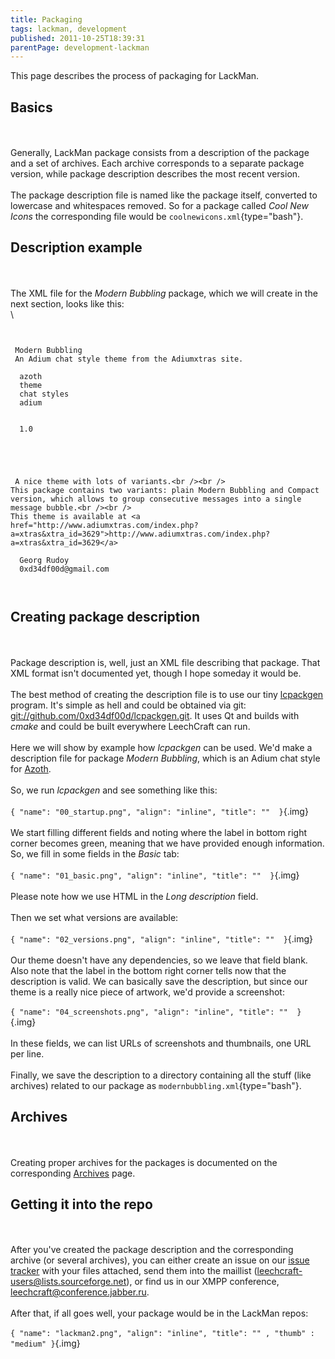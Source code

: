 ```yaml
---
title: Packaging
tags: lackman, development
published: 2011-10-25T18:39:31
parentPage: development-lackman
---
```


This page describes the process of packaging for LackMan.

Basics
------

\
\
Generally, LackMan package consists from a description of the package
and a set of archives. Each archive corresponds to a separate package
version, while package description describes the most recent version.\
\
The package description file is named like the package itself, converted
to lowercase and whitespaces removed. So for a package called *Cool New
Icons* the corresponding file would be `coolnewicons.xml`{type="bash"}.

Description example
-------------------

\
\
The XML file for the *Modern Bubbling* package, which we will create in
the next section, looks like this:\
\

``` {type="xml"}


 Modern Bubbling
 An Adium chat style theme from the Adiumxtras site.
 
  azoth
  theme
  chat styles
  adium
 
 
  1.0
 
 
  
  
 
 A nice theme with lots of variants.<br /><br />
This package contains two variants: plain Modern Bubbling and Compact version, which allows to group consecutive messages into a single message bubble.<br /><br />
This theme is available at <a href="http://www.adiumxtras.com/index.php?a=xtras&xtra_id=3629">http://www.adiumxtras.com/index.php?a=xtras&xtra_id=3629</a>
 
  Georg Rudoy
  0xd34df00d@gmail.com
 
 
```

Creating package description
----------------------------

\
\
Package description is, well, just an XML file describing that package.
That XML format isn't documented yet, though I hope someday it would
be.\
\
The best method of creating the description file is to use our tiny
[lcpackgen](https://github.com/0xd34df00d/lcpackgen/) program. It's
simple as hell and could be obtained via git:
<git://github.com/0xd34df00d/lcpackgen.git>. It uses Qt and builds with
*cmake* and could be built everywhere LeechCraft can run.\
\
Here we will show by example how *lcpackgen* can be used. We'd make a
description file for package *Modern Bubbling*, which is an Adium chat
style for [Azoth](/plugins-azoth).\
\
So, we run *lcpackgen* and see something like this:\
\
`{ "name": "00_startup.png", "align": "inline", "title": ""  }`{.img}\
\
We start filling different fields and noting where the label in bottom
right corner becomes green, meaning that we have provided enough
information. So, we fill in some fields in the *Basic* tab:\
\
`{ "name": "01_basic.png", "align": "inline", "title": ""  }`{.img}\
\
Please note how we use HTML in the *Long description* field.\
\
Then we set what versions are available:\
\
`{ "name": "02_versions.png", "align": "inline", "title": ""  }`{.img}\
\
Our theme doesn't have any dependencies, so we leave that field blank.
Also note that the label in the bottom right corner tells now that the
description is valid. We can basically save the description, but since
our theme is a really nice piece of artwork, we'd provide a screenshot:\
\
`{ "name": "04_screenshots.png", "align": "inline", "title": ""  }`{.img}\
\
In these fields, we can list URLs of screenshots and thumbnails, one URL
per line.\
\
Finally, we save the description to a directory containing all the stuff
(like archives) related to our package as
`modernbubbling.xml`{type="bash"}.

Archives
--------

\
\
Creating proper archives for the packages is documented on the
corresponding [Archives](/development-lackman-archives) page.

Getting it into the repo
------------------------

\
\
After you've created the package description and the corresponding
archive (or several archives), you can either create an issue on our
[issue tracker](http://dev.leechcraft.org) with your files attached,
send them into the maillist (<leechcraft-users@lists.sourceforge.net>),
or find us in our XMPP conference,
[leechcraft@conference.jabber.ru](xmpp:leechcraft@conference.jabber.ru?join).\
\
After that, if all goes well, your package would be in the LackMan
repos:\
\
`{ "name": "lackman2.png", "align": "inline", "title": "" , "thumb" : "medium" }`{.img}

